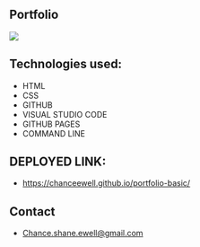 ## Portfolio
![]("https://raw.githubusercontent.com/CHANCEEWELL/portfolio-basic/master/Screen%20Shot%202021-03-08%20at%2012.59.51%20AM.png")

## Technologies used: 

- HTML
- CSS
- GITHUB
- VISUAL STUDIO CODE
- GITHUB PAGES
- COMMAND LINE

## DEPLOYED LINK:

- https://chanceewell.github.io/portfolio-basic/


## Contact

- Chance.shane.ewell@gmail.com
